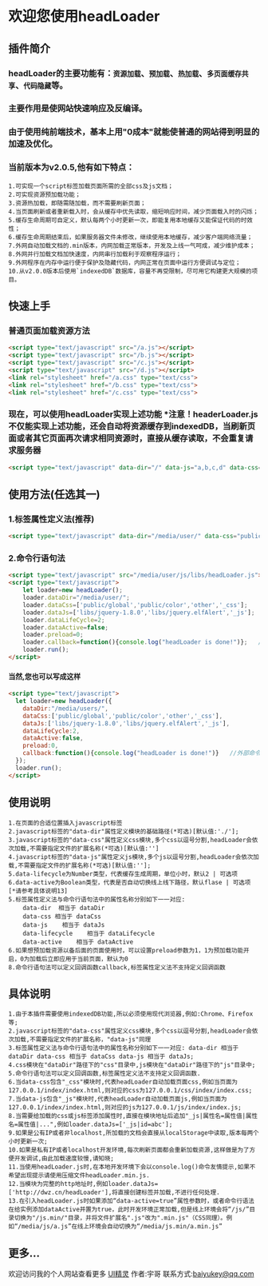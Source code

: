欢迎您使用headLoader
==
插件简介
--
### headLoader的主要功能有：`资源加载`、`预加载`、`热加载`、`多页面缓存共享`、`代码隐藏`等。
### 主要作用是使网站快速响应及反编译。
### 由于使用纯前端技术，基本上用"0成本"就能使普通的网站得到明显的加速及优化。
### 当前版本为v2.0.5,他有如下特点：
    1.可实现一个script标签加载页面所需的全部css及js文档；
    2.可实现资源预加载功能；
    3.资源热加载，即随需随加载，而不需要刷新页面；
    4.当页面刷新或者重新载入时，会从缓存中优先读取，缩短响应时间，减少页面载入时的闪烁；
    5.缓存生命周期可自定义，默认每两个小时更新一次，即能复用本地缓存又能保证代码的时效性；
    6.缓存生命周期结束后，如果服务器文件未修改，继续使用本地缓存，减少客户端网络流量；
    7.外网自动加载文档的.min版本，内网加载正常版本，开发及上线一气呵成，减少维护成本；
    8.外网并行加载文档加快速度，内网串行加载利于观察程序运行；
    9.外网程序在内存中运行便于保护及隐藏代码，内网正常在页面中运行方便调试与定位；
    10.从v2.0.0版本后使用`indexedDB`数据库，容量不再受限制，尽可用它构建更大规模的项目。
快速上手
--
### 普通页面加载资源方法
```html
<script type="text/javascript" src="/a.js"></script>
<script type="text/javascript" src="/b.js"></script>
<script type="text/javascript" src="/c.js"></script>
<script type="text/javascript" src="/d.js"></script>
<link rel="stylesheet" href="/a.css" type="text/css">
<link rel="stylesheet" href="/b.css" type="text/css">
<link rel="stylesheet" href="/c.css" type="text/css">
```
### 现在，可以使用headLoader实现上述功能  *注意！headerLoader.js不仅能实现上述功能，还会自动将资源缓存到indexedDB，当刷新页面或者其它页面再次请求相同资源时，直接从缓存读取，不会重复请求服务器
```html
<script type="text/javascript" data-dir="/" data-js="a,b,c,d" data-css="a,b,c" src="/headLoader.min.js"></script>
```
使用方法(任选其一)
--
### 1.标签属性定义法(推荐)
```html
<script type="text/javascript" data-dir="/media/user/" data-css="public/global,public/color,other,_css" data-js="libs/jquery-3.1.0,libs/jquery.elfAlert,_js" src="/media/user/js.min/libs/headLoader.min.js"></script>
```
### 2.命令行语句法
```html
<script type="text/javascript" src="/media/user/js/libs/headLoader.js"></script>
<script type="text/javascript">
    let loader=new headLoader();
    loader.dataDir="/media/user/";
    loader.dataCss=['public/global','public/color','other','_css'];
    loader.dataJs=['libs/jquery-1.8.0','libs/jquery.elfAlert','_js'];
    loader.dataLifeCycle=2;
    loader.dataActive=false;
    loader.preload=0;
    loader.callback=function(){console.log("headLoader is done!")};   //外部命令法可以定义回调函数
    loader.run();
</script>
```
#### 当然,您也可以写成这样
```html
<script type="text/javascript">
  let loader=new headLoader({
    dataDir:"/media/users/",
    dataCss:['public/global','public/color','other','_css'],
    dataJs:['libs/jquery-1.8.0','libs/jquery.elfAlert','_js'],
    dataLifeCycle:2,
    dataActive:false,
    preload:0,
    callback:function(){console.log("headLoader is done!")}   //外部命令法可以定义回调函数
  });
  loader.run();
</script>
```
使用说明
--
    1.在页面的合适位置插入javascript标签
    2.javascript标签的"data-dir"属性定义模块的基础路径(*可选)[默认值:'./'];
    3.javascript标签的"data-css"属性定义css模块,多个css以逗号分割,headLoader会依次加载,不需要指定文件的扩展名称(*可选)[默认值:'']
    4.javascript标签的"data-js"属性定义js模块,多个js以逗号分割,headLoader会依次加载,不需要指定文件的扩展名称(*可选)[默认值:''];
    5.data-lifecycle为Number类型，代表缓存生成周期，单位小时，默认2 | 可选项
    6.data-active为Boolean类型，代表是否自动切换线上线下路径，默认flase | 可选项 [*请参考具体说明13]
    5.标签属性定义法与命令行语句法中的属性名称分别如下一一对应:
        data-dir  相当于 dataDir
        data-css 相当于 dataCss
        data-js    相当于 dataJs
        data-lifecycle    相当于 dataLifecycle
        data-active    相当于 dataActive
    6.如果想预加载资源以备后面的页面使用时，可以设置preload参数为1，1为预加载功能开启，0为加载后立即应用于当前页面，默认为0
    8.命令行语句法可以定义回调函数callback,标签属性定义法不支持定义回调函数
具体说明
--
    1.由于本插件需要使用indexedDB功能,所以必须使用现代浏览器,例如:Chrome、Firefox等;
    2.javascript标签的"data-css"属性定义css模块,多个css以逗号分割,headLoader会依次加载,不需要指定文件的扩展名称，"data-js"同理
    3.标签属性定义法与命令行语句法中的属性名称分别如下一一对应: data-dir 相当于 dataDir data-css 相当于 dataCss data-js 相当于 dataJs;
    4.css模块在"dataDir"路径下的"css"目录中,js模块在"dataDir"路径下的"js"目录中;
    5.命令行语句法可以定义回调函数,标签属性定义法不支持定义回调函数.
    6.当data-css包含"_css"模块时,代表headLoader自动加载页面css,例如当页面为127.0.0.1/index/index.html,则对应的css为127.0.0.1/css/index/index.css;
    7.当data-js包含"_js"模块时,代表headLoader自动加载页面js,例如当页面为127.0.0.1/index/index.html,则对应的js为127.0.0.1/js/index/index.js;
    8.当需要给加载的css或js标签添加属性时,直接在模块地址后追加"_js|属性名=属性值|属性名=属性值|...",例如loader.dataJs=['_js|id=abc'];
    9.如果是公有IP或者非localhost,所加载的文档会直接从localStorage中读取,版本每两个小时更新一次;
    10.如果是私有IP或者localhost开发环境,每次刷新页面都会重新加载资源,这样做是为了方便开发调试,由此加载速度较慢,请知晓;
    11.当使用headLoader.js时,在本地开发环境下会以console.log()命令友情提示,如果不希望出现提示请使用压缩文件headLoader.min.js.
    12.当模块为完整的http地址时,例如loader.dataJs=['http://dwz.cn/headLoader'],将直接创建标签并加载,不进行任何处理.
    13.在引入headLoader.js时如果添加“data-active=true”属性参数时，或者命令行语法在给实例添加dataActive并置为true，此时开发环境正常加载,但是线上环境会将“/js/”目录切换为"/js.min/"目录，并将文件扩展名".js"改为".min.js"（CSS同理）。例如“/media/js/a.js”在线上环境会自动切换为“/media/js.min/a.min.js”
更多...
--
   欢迎访问我的个人网站查看更多 [UI精灵](http://www.uielf.com/headLoader/) 
   作者:宇哥
   联系方式:baiyukey@qq.com
